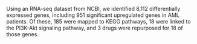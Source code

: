 Using an RNA-seq dataset from NCBI, we identified 8,112 differentially expressed genes, including 951 significant upregulated genes in AML patients. 
Of these, 185 were mapped to KEGG pathways, 18 were linked to the PI3K-Akt signaling pathway, and 3 drugs were repurposed for 18 of those genes.
